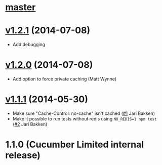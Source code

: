 # [master](https://github.com/cucumber-ltd/eu/compare/v1.2.1...master)

# [v1.2.1](https://github.com/cucumber-ltd/eu/compare/v1.2.0...v1.2.1) (2014-07-08)

* Add debugging

# [v1.2.0](https://github.com/cucumber-ltd/eu/compare/v1.1.1...v1.2.0) (2014-07-08)

* Add option to force private caching (Matt Wynne)

# [v1.1.1](https://github.com/cucumber-ltd/eu/compare/v1.1.0...v1.1.1) (2014-05-30)

* Make sure "Cache-Control: no-cache" isn't cached ([#1](https://github.com/cucumber-ltd/eu/pull/1) Jari Bakken)
* Make it possible to run tests without redis using `NO_REDIS=1 npm test` ([#2](https://github.com/cucumber-ltd/eu/pull/2) Jari Bakken)

# 1.1.0 (Cucumber Limited internal release)
